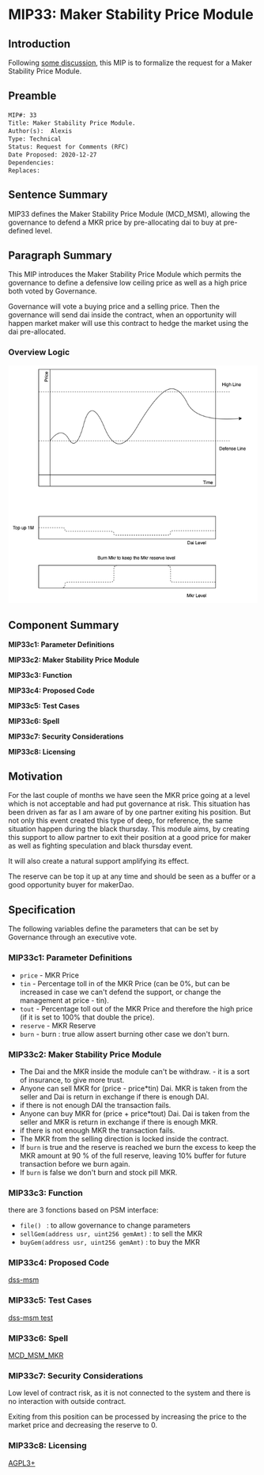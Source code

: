 # MIP33: Maker Stability Price Module

## Introduction
Following [some discussion](https://forum.makerdao.com/t/technical-mipxx-throttled-surplus-buffer-pre-mip-discussion/5577), 
this MIP is to formalize the request for a Maker Stability Price Module. 

## Preamble
```
MIP#: 33
Title: Maker Stability Price Module.
Author(s):  Alexis
Type: Technical
Status: Request for Comments (RFC)
Date Proposed: 2020-12-27
Dependencies:
Replaces: 
```

## Sentence Summary
MIP33 defines the Maker Stability Price Module (MCD_MSM), allowing the governance to defend a MKR price by pre-allocating dai to buy at pre-defined level.

## Paragraph Summary
This MIP introduces the Maker Stability Price Module which permits the governance to define a defensive low ceiling price as well as a high price both voted by Governance.

Governance will vote a buying price and a selling price. Then the governance will send dai inside the contract, when an opportunity will happen market maker will use this contract to hedge the market using the dai pre-allocated.

### Overview Logic

![global logic](global-logic.png?raw=true)

## Component Summary

**MIP33c1: Parameter Definitions**

**MIP33c2: Maker Stability Price Module**

**MIP33c3: Function**

**MIP33c4: Proposed Code**

**MIP33c5: Test Cases**

**MIP33c6: Spell**

**MIP33c7: Security Considerations**   

**MIP33c8: Licensing**  

## Motivation

For the last couple of months we have seen the MKR price going at a level which is not acceptable and had put governance at risk. 
This situation has been driven as far as I am aware of by one partner exiting his position. But not only this event created this type of deep, for reference, the same situation happen during the black thursday. 
This module aims, by creating this support to allow partner to exit their position at a good price for maker as well as fighting speculation and black thursday event.

It will also create a natural support amplifying its effect. 

The reserve can be top it up at any time and should be seen as a buffer or a good opportunity buyer for makerDao.

## Specification

The following variables define the parameters that can be set by Governance through an executive vote.

### MIP33c1: Parameter Definitions
* `price` - MKR Price
* `tin` - Percentage toll in of the MKR Price (can be 0%, but can be increased in case we can't defend the support, or change the management at price - tin).
* `tout` - Percentage toll out of the MKR Price and therefore the high price (if it is set to 100% that double the price).
* `reserve` - MKR Reserve
* `burn` - burn : true allow assert burning other case we don't burn.


### MIP33c2: Maker Stability Price Module
* The Dai and the MKR inside the module can't be withdraw. - it is a sort of insurance, to give more trust.
* Anyone can sell MKR for (price - price*tin) Dai. MKR is taken from the seller and Dai is return in exchange if there is enough DAI.
* if there is not enough DAI the transaction fails.
* Anyone can buy MKR for (price + price*tout) Dai. Dai is taken from the seller and MKR is return in exchange if there is enough MKR.
* if there is not enough MKR the transaction fails.
* The MKR from the selling direction is locked inside the contract.
* If `burn` is true and the reserve is reached we burn the excess to keep the MKR amount at 90 % of the full reserve, leaving 10% buffer for future transaction before we burn again. 
* If `burn` is false we don't burn and stock pill MKR.

### MIP33c3: Function
there are 3 fonctions based on PSM interface:
- `file() ` : to allow governance to change parameters
- `sellGem(address usr, uint256 gemAmt)` : to sell the MKR
- `buyGem(address usr, uint256 gemAmt)` : to buy the MKR

### MIP33c4: Proposed Code

[dss-msm](https://github.com/alexisgayte/dss-msm/blob/main/src/DssMsm.sol)

### MIP33c5: Test Cases

[dss-msm test](https://github.com/alexisgayte/dss-msm/blob/main/src/DssMsm.t.sol)

### MIP33c6: Spell
[MCD_MSM_MKR](https://github.com/alexisgayte/dss-msm/blob/main/src/spell/Spell.sol)

### MIP33c7: Security Considerations

Low level of contract risk, as it is not connected to the system and there is no interaction with outside contract.

Exiting from this position can be processed by increasing the price to the market price and decreasing the reserve to 0. 


### MIP33c8: Licensing
[AGPL3+](https://www.gnu.org/licenses/agpl-3.0.en.html)
